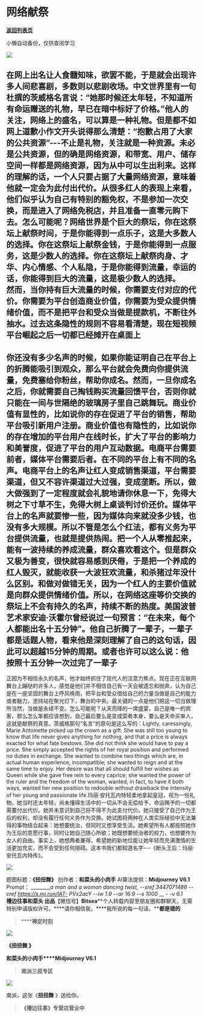 # 网络献祭

[**返回列表页**](/gzh/槽边往事)

小懒自动备份，仅供查阅学习

![](https://mmbiz.qpic.cn/mmbiz_jpg/Ia6gU9JNtkp1VoZicOTNezKj5BLH5DUKiaLx1UpvU74fvGo60bsiaXM4h9HE8waia3gD4K2mBb5RVOY2Mv6wbY0KZw/640?wx_fmt=jpeg&from;=appmsg)

在网上出名让人食髓知味，欲罢不能，于是就会出现许多人间悲喜剧，多数则以悲剧收场。中文世界里有一句杜撰的茨威格名言说：“她那时候还太年轻，不知道所有命运赠送的礼物，早已在暗中标好了价格。”他人的关注，网络上的盛名，可以算是一种礼物。但是都不如网上道歉小作文开头说得那么清楚：“抱歉占用了大家的公共资源”---不止是礼物，关注就是一种资源。未必是公共资源，但的确是网络资源，和带宽、用户、储存空间一样都是网络资源，因为从中可以生出利来。这样的理解的话，一个人只要占据了大量网络资源，意味着他就一定会为此付出代价。从很多红人的表现上来看，他们似乎认为自己有特别的豁免权，不是参加一次交换，而是进入了网络免税店，并且准备一直零元购下去。怎么可能呢？网络世界是个巨大的祭坛，你在这祭坛上献祭时间，于是你能得到一点乐子，这是大多数人的选择。你在这祭坛上献祭金钱，于是你能得到一点服务，这是少数人的选择。你在这祭坛上献祭肉身、才华、内心情感、个人私隐，于是你能得到流量，幸运的话，你能得到巨大的流量，这是极少数人的选择。  
然而，当你持有巨大流量的时候，你需要支付对应的代价。你需要为平台创造商业价值，你需要为受众提供情绪价值，而不是把平台和受众当做是提款机，不断往外抽水。过去这条隐性的规则不容易看清楚，现在短视频平台崛起之后一切都已经摊开在桌面上
---
你还没有多少名声的时候，如果你能证明自己在平台上的折腾能吸引到观众，那么平台就会免费向你提供流量，免费塞给你粉丝，帮助你成名。然而，一旦你成名之后，你就需要自己掏钱购买流量回馈平台，否则你就只能在一间与世隔绝的玻璃房子里自己跳舞玩。商业价值有显性的，比如说你的存在促进了平台的销售，帮助平台吸引新用户注册。商业价值也有隐性的，比如说你的存在增加的平台用户在线时长，扩大了平台的影响力和美誉度，促进了平台的用户互动数据。电商平台需要前者，媒体平台需要后者。在不同的平台上有不同的名声。电商平台上的名声让红人变成销售渠道，平台需要渠道，但又不容许渠道过大过强，变成垄断。所以，做大做强到了一定程度就会礼貌地请你休息一下，免得大树之下寸草不生，免得大树上桌谈判讨价还价。媒体平台上的名声就要惨一些，因为媒体向来就没多少钱，也没有多大规模。所以不管是怎么个红法，都有义务为平台提供流量，也就是提供热闹。把一个人从零推起来，能有一波持续的养成流量，群众喜欢看这个。但是群众又极为善变，很快就容易感到厌倦，于是把一个养成的红人毁灭，就能收获一大波狂欢流量，和杀猪过年没什么区别。和做对做错无关，因为一个红人的主要价值就是向群众提供情绪价值。所以，在网络这座等价交换的祭坛上不会有持久的名声，持续不断的热度。美国波普艺术家安迪·沃霍尔曾经说过一句预言：“在未来，每个人都能出名十五分钟”。他自己折腾了一辈子，一辈子都是话题人物，看来他是深刻理解了自己的这句话，因此可以超越15分钟的周期。或者也许可以这么说：他按照十五分钟一次过完了一辈子
---
正因为不相信永久的名声，他才始终抓住了现代人的注意力焦点。现在正在互联网舞台上蹦哒的许多人，感觉是他们并不相信自己有一天会被遗忘和抛弃，认为自己是在一座坚固的舞台上呼风唤雨，把平台和受众借给自己的力量当做是自己的能力或者魅力，坚持站在聚光灯下，舞台的中央。最关键的一点是他们把这一切当做理所当然，当做是永续不变。怎么可能呢？从天而降的一席盛宴，自己是唯一的宾客，那么怎么笨都应该想到，自己最后要么是变成菜肴本身，要么是天命买单人，这就是献祭的真意。茨威格那句“名言”的原句是这么写的：Lightly,
caressingly, Marie Antoinette picked up the crown as a gift. She was still too
young to know that life never gives anything for nothing, and that a price is
always exacted for what fate bestows. She did not think she would have to pay
a price. She simply accepted the rights of her royal position and performed no
duties in exchange. She wanted to combine two things which are, in actual
human experience, incompatible; she wanted to reign and at the same time to
enjoy. Her desire was that all should fulfill her wishes as Queen while she
gave free rein to every caprice; she wanted the power of the ruler and the
freedom of the woman, wanted, in fact, to have it both ways, wanted her new
position to redouble without drawback the intensity of her young and
passionate
life.玛丽·安托瓦内特轻柔地拿起皇冠，视为一份礼物。她当时还太年轻，尚未懂得生活中的一切从不会无偿给予，命运赐予的一切都需要付出代价。她并未意识到自己将不得不为此支付代价。她只接受了自己作为王后的权利，却没有履行任何义务作为交换。她试图将两种在人类实际经验中无法兼得的事物结合起来：她想要统治，但同时又想享受生活。她希望所有人都按照她作为王后的意愿行事，同时让她自己随心所欲；她既想要统治者的权力，也想要作为女人的自由。事实上，她想两者兼得，希望她的新地位能让她年轻而充满激情的生活更加充实，而不会受到任何阻碍。这本书我们都知道名字---《断头王后：玛丽·安托瓦内特传》。

![](https://mmbiz.qpic.cn/mmbiz_jpg/Ia6gU9JNtkp1VoZicOTNezKj5BLH5DUKiaXZbiczic4pN5lNJhicjBnia6mKI2J47uUbSQG8DdU6ZnushWgmeasTkUxQ/640?wx_fmt=jpeg&from;=appmsg)

  
题图标题：**《扭扭舞》** 创作者：**和菜头的小肉手** AI算法提供：**Midjourney V6.1** Prompt： _________a
man and a woman dancing twist, --sref 3447071486 --cref https://s.mj.run/IAT-
PVx2acY --iw 1.9 --ar 16:9 --s 1000_ __ __-_ -v 6.1_  
**槽边往事****和菜头
出品******【微信号】****Bitsea******个人转载内容至朋友圈和群聊天，无需特别申请版权许可。****请你相信我，****我所说的每一句话，****都是错的**

> ******禅定时刻**

![](https://mmbiz.qpic.cn/mmbiz_jpg/Ia6gU9JNtkp1VoZicOTNezKj5BLH5DUKiaBE8HaheskYQh5ZlJzWnjUhLlWJr301UxFvicBpaXrhJRNJiaAj1remibg/640?wx_fmt=jpeg&from;=appmsg)

**《**扭扭舞** 》**

**和菜头的小肉手****Midjourney V6.1**

> **南派三叔专区**

![](https://mmbiz.qpic.cn/mmbiz_jpg/Ia6gU9JNtkp1VoZicOTNezKj5BLH5DUKia7QIbuE4gOB5lrpgFQO1pztjJ99ZubrcFTJNGJ7MKRBoMTppcAXPSdQ/640?wx_fmt=jpeg&from;=appmsg)

南派，这张《**扭扭舞** 》送给你。

> **《槽边往事》专营店营业中**

  

  

